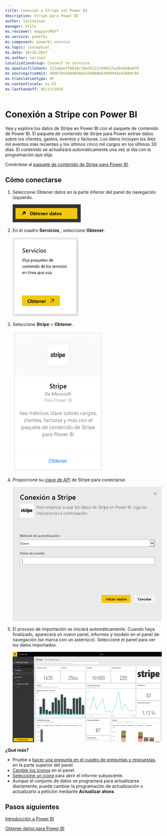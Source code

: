 ```yaml
---
title: Conexión a Stripe con Power BI
description: Stripe para Power BI
author: SarinaJoan
manager: kfile
ms.reviewer: maggiesMSFT
ms.service: powerbi
ms.component: powerbi-service
ms.topic: conceptual
ms.date: 10/16/2017
ms.author: sarinas
LocalizationGroup: Connect to services
ms.openlocfilehash: 533a8ae7f0030c70ed5212c890215a2b43d8e870
ms.sourcegitcommit: 998b79c0dd46d0e5439888b83999945ed1809c94
ms.translationtype: HT
ms.contentlocale: es-ES
ms.lasthandoff: 05/17/2018
---
```

# <a name="connect-to-stripe-with-power-bi"></a>Conexión a Stripe con Power BI
Vea y explore los datos de Stripe en Power BI con el paquete de contenido de Power BI. El paquete de contenido de Stripe para Power extrae datos sobre los clientes, gastos, eventos y facturas. Los datos incluyen los diez mil eventos más recientes y los últimos cinco mil cargos en los últimos 30 días. El contenido se actualizará automáticamente una vez al día con la programación que elija. 

Conéctese al [paquete de contenido de Stripe para Power BI](https://app.powerbi.com/getdata/services/stripe).

## <a name="how-to-connect"></a>Cómo conectarse
1. Seleccione Obtener datos en la parte inferior del panel de navegación izquierdo.  
   
    ![](media/service-connect-to-stripe/getdata.png)
2. En el cuadro **Servicios** , seleccione **Obtener**.  
   
    ![](media/service-connect-to-stripe/services.png)  
3. Seleccione **Stripe** &gt; **Obtener**.  
   
    ![](media/service-connect-to-stripe/stripe.png)  
4. Proporcione su [clave de API](https://dashboard.stripe.com/account/apikeys) de Stripe para conectarse.  
   
    ![](media/service-connect-to-stripe/creds.png)
5. El proceso de importación se iniciará automáticamente. Cuando haya finalizado, aparecerá un nuevo panel, informes y modelo en el panel de navegación (se marca con un asterisco). Seleccione el panel para ver los datos importados.
   
    ![](media/service-connect-to-stripe/dashboard.png)

**¿Qué más?**

* Pruebe a [hacer una pregunta en el cuadro de preguntas y respuestas](power-bi-q-and-a.md), en la parte superior del panel.
* [Cambie los iconos](service-dashboard-edit-tile.md) en el panel.
* [Seleccione un icono](service-dashboard-tiles.md) para abrir el informe subyacente.
* Aunque el conjunto de datos se programará para actualizarse diariamente, puede cambiar la programación de actualización o actualizarlo a petición mediante **Actualizar ahora**.

## <a name="next-steps"></a>Pasos siguientes
[Introducción a Power BI](service-get-started.md)

[Obtener datos para Power BI](service-get-data.md)


